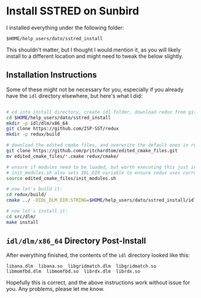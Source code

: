 # Install SSTRED on Sunbird

I installed everything under the following folder:

```
$HOME/help_users/dato/sstred_install
```

This shouldn't matter, but I thought I would mention it, as you will likely install to a different location and might need to tweak the below slightly.

## Installation Instructions

Some of these might not be necessary for you, especially if you already have the `idl` directory elsewhere, but here's what I did:

```bash

# cd into install directory, create idl folder, download redux from git, and create the build directory:
cd $HOME/help_users/dato/sstred_install
mkdir -p idl/dlm/x86_64
git clone https://github.com/ISP-SST/redux
mkdir -p redux/build

# download the edited cmake files, and overwrite the default ones in redux/cmake:
git clone https://github.com/pritchardtom/edited_cmake_files.git
mv edited_cmake_files/*.cmake redux/cmake/

# unsure if modules need to be loaded, but worth executing this just in case
# init_modules.sh also sets IDL_DIR variable to ensure redux uses correct version (8.7.3)
source edited_cmake_files/init_modules.sh

# now let's build it:
cd redux/build/
cmake ../ -DIDL_DLM_DIR:STRING=$HOME/help_users/dato/sstred_install/idl/dlm/x86_64 # this will different for you, so edit this to correct idl location.

# now let's install it:
cd src/dlm/
make install
```

## `idl/dlm/x86_64` Directory Post-Install

After everything finished, the contents of the `idl` directory looked like this:

```
libana.dlm  libana.so  libgridmatch.dlm  libgridmatch.so  libmomfbd.dlm  libmomfbd.so  librdx.dlm  librdx.so
```

Hopefully this is correct, and the above instructions work without issue for you.  Any problems, please let me know.
